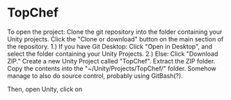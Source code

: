 # TopChef
To open the project:
Clone the git repository into the folder containing your Unity projects. 
  Click the "Clone or download" button on the main section of the repository.
  1.) If you have Git Desktop:
   Click "Open in Desktop", and select the folder containing your Unity Projects.
  2.) Else:
   Click "Download ZIP."
   Create a new Unity Project called "TopChef".
   Extract the ZIP folder.
   Copy the contents into the "~/Unity/Projects/TopChef/" folder.
   Somehow manage to also do source control, probably using GitBash(?).
   
Then, open Unity, click on
